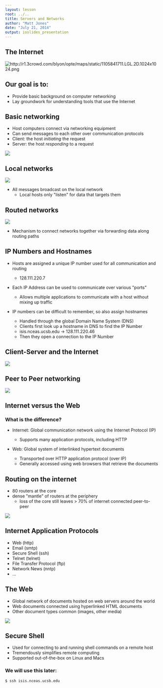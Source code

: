 ```yaml
---
layout: lesson
root: ../..
title: Servers and Networks
author: "Matt Jones"
date: "July 21, 2014"
output: ioslides_presentation
---
```


## The Internet

![](images/internet-1024x1024.png
    "http://r1.3crowd.com/blyon/opte/maps/static/1105841711.LGL.2D.1024x1024.png")

## Our goal is to:

* Provide basic background on computer networking 
* Lay groundwork for understanding tools that use the Internet

## Basic networking

* Host computers connect via networking equipment
* Can send messages to each other over communication protocols
* Client: the host *initiating* the request
* Server: the host *responding* to a request

![](images/tcp_ports.jpg)


## Local networks

![](images/client-server-network.png)

- All messages broadcast on the local network
    - Local hosts only "listen" for data that targets them

## Routed networks

![](images/routers_archs.gif)

* Mechanism to connect networks together via forwarding data along routing paths


## IP Numbers and Hostnames

* Hosts are assigned a unique IP number used for all communication and routing
    - 128.111.220.7
* Each IP Address can be used to communicate over various "ports"
    - Allows multiple applications to communicate with a host without mixing up traffic

* IP numbers can be difficult to remember, so also assign hostnames
    - Handled through the global Domain Name System (DNS)
    - Clients first look up a hostname in DNS to find the IP Number
    - isis.nceas.ucsb.edu -> 128.111.220.46
    - Then they open a connection to the IP Number


## Client-Server and the Internet

![](images/client-server.png)

## Peer to Peer networking

![](images/p2p-network.png)


## Internet versus the Web

### What is the difference?

* Internet: Global communication network using the Internet Protocol (IP)
    - Supports many application protocols, including HTTP

* Web: Global system of interlinked hypertext documents
    - Transported over HTTP application protocol (over IP)
    - Generally accessed using web browsers that retrieve the documents

## Routing on the internet

* 80 routers at the core
* dense "mantle" of routers at the periphery
    - loss of the core still leaves > 70% of internet connected peer-to-peer

![](images/internet-core.jpg)

## Internet Application Protocols

* Web (http)
* Email (smtp)
* Secure Shell (ssh)
* Telnet (telnet)
* File Transfer Protocol (ftp)
* Network News (nntp)
* ...

## The Web

* Global network of documents hosted on web servers around the world
* Web documents connected using hyperlinked HTML documents
* Other document types common (images, other media)

![](images/img_HTTP_request.png)

## Secure Shell

* Used for connecting to and running shell commands on a remote host
* Tremendously simplifies remote computing
* Supported out-of-the-box on Linux and Macs

### We will use this later:

```bash
$ ssh isis.nceas.ucsb.edu
```



